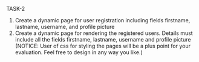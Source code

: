 TASK-2
1. Create a dynamic page for user registration including fields firstname, lastname, username, and profile picture
2. Create a dynamic page for rendering the registered users. Details must include all the fields firstname, lastname, username and profile picture
(NOTICE: User of css for styling the pages will be a plus point for your evaluation. Feel free to design in any way you like.)
